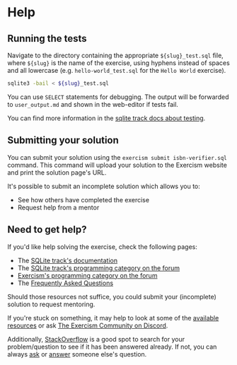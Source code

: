 # Help

## Running the tests

Navigate to the directory containing the appropriate `${slug}_test.sql` file, where `${slug}` is the name of the exercise, using hyphens instead of spaces and all lowercase (e.g. `hello-world_test.sql` for the `Hello World` exercise).

```bash
sqlite3 -bail < ${slug}_test.sql
```

You can use `SELECT` statements for debugging.
The output will be forwarded to `user_output.md` and shown in the web-editor if tests fail.

You can find more information in the [sqlite track docs about testing](https://exercism.org/docs/tracks/sqlite/tests).

## Submitting your solution

You can submit your solution using the `exercism submit isbn-verifier.sql` command.
This command will upload your solution to the Exercism website and print the solution page's URL.

It's possible to submit an incomplete solution which allows you to:

- See how others have completed the exercise
- Request help from a mentor

## Need to get help?

If you'd like help solving the exercise, check the following pages:

- The [SQLite track's documentation](https://exercism.org/docs/tracks/sqlite)
- The [SQLite track's programming category on the forum](https://forum.exercism.org/c/programming/sqlite)
- [Exercism's programming category on the forum](https://forum.exercism.org/c/programming/5)
- The [Frequently Asked Questions](https://exercism.org/docs/using/faqs)

Should those resources not suffice, you could submit your (incomplete) solution to request mentoring.

If you're stuck on something, it may help to look at some of the [available resources](https://exercism.org/docs/tracks/sqlite/resources) or ask [The Exercism Community on Discord](https://exercism.org/r/discord).

Additionally, [StackOverflow](http://stackoverflow.com/questions/tagged/sqlite) is a good spot to search for your problem/question to see if it has been answered already.
If not, you can always [ask](https://stackoverflow.com/help/how-to-ask) or [answer](https://stackoverflow.com/help/how-to-answer) someone else's question.
